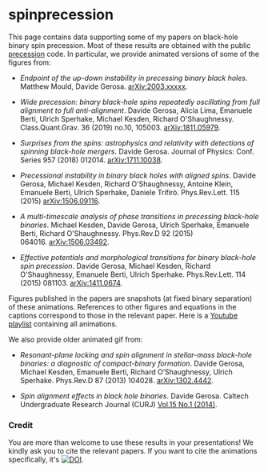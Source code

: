 # spinprecession

This page contains data supporting some of my papers on black-hole binary spin precession. Most of these results are obtained with the public [precession](https://github.com/dgerosa/precession/) code. In particular, we provide animated versions of some of the figures from:

  

- *Endpoint of the up-down instability in precessing binary black holes*. Matthew Mould, Davide Gerosa. [arXiv:2003.xxxxx](https://arxiv.org/abs/2003.xxxxx).

- *Wide precession: binary black-hole spins repeatedly oscillating from
  full alignment to full anti-alignment*. Davide Gerosa, Alicia Lima, Emanuele Berti, Ulrich Sperhake, Michael
  Kesden, Richard O'Shaughnessy. Class.Quant.Grav. 36 (2019) no.10, 105003. [arXiv:1811.05979](https://arxiv.org/abs/1811.05979).

- *Surprises from the spins: astrophysics and relativity with detections of spinning black-hole mergers*. Davide Gerosa. Journal of Physics: Conf. Series 957 (2018) 012014. [arXiv:1711.10038](https://arxiv.org/abs/1711.10038).

- *Precessional instability in binary black holes with aligned spins*. Davide Gerosa, Michael Kesden, Richard O'Shaughnessy, Antoine Klein, Emanuele Berti, Ulrich Sperhake, Daniele Trifirò. Phys.Rev.Lett. 115 (2015) [arXiv:1506.09116](https://arxiv.org/abs/1506.09116).

- *A multi-timescale analysis of phase transitions in precessing black-hole binaries*. Michael Kesden, Davide Gerosa, Ulrich Sperhake, Emanuele Berti, Richard O'Shaughnessy. Phys.Rev.D 92 (2015) 064016. [arXiv:1506.03492](https://arxiv.org/abs/1506.03492).

- *Effective potentials and morphological transitions for binary black-hole spin precession*. Davide Gerosa, Michael Kesden, Richard O'Shaughnessy, Emanuele Berti, Ulrich Sperhake. Phys.Rev.Lett. 114 (2015) 081103. [arXiv:1411.0674](https://arxiv.org/abs/1411.0674).
 



Figures published in the papers are snapshots (at fixed binary separation) of these animations. References to other figures and equations in the captions correspond to those in the relevant paper. Here is a [Youtube playlist](https://www.youtube.com/playlist?list=PLVjP4QK1oHumxThz2OQ91hWAill_7gdPe) containing all animations.
  
  
We also provide older animated gif from:

- *Resonant-plane locking and spin alignment in stellar-mass black-hole binaries: a diagnostic of compact-binary formation*.
Davide Gerosa, Michael Kesden, Emanuele Berti, Richard O’Shaughnessy, Ulrich Sperhake. Phys.Rev.D 87 (2013) 104028. [arXiv:1302.4442](https://arxiv.org/abs/1302.4442).

- *Spin alignment effects in black hole binaries*. Davide Gerosa. Caltech Undergraduate Research Journal (CURJ) [Vol.15 No.1 (2014)](http://curj.caltech.edu/documents/7-curj_v15n1.pdf).


### Credit

You are more than welcome to use these results in your presentations! We kindly ask you to cite the relevant papers. If you want to cite the animations specifically, it's [![DOI](https://zenodo.org/badge/146471853.svg)](https://zenodo.org/badge/latestdoi/146471853).

